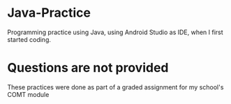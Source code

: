 # Java-Practice
Programming practice using Java, using Android Studio as IDE, when I first started coding.

# Questions are not provided
These practices were done as part of a graded assignment for my school's COMT module

